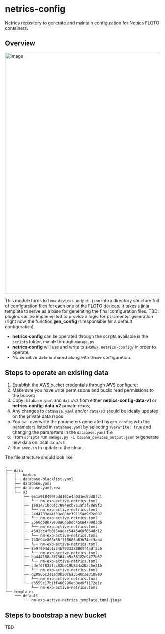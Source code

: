 # netrics-config
Netrics repository to generate and maintain configuration for Netrics FLOTO containers.

## Overview
<img width="780" alt="image" src="https://github.com/internet-equity/netrics-config/assets/2147779/df3a1b95-1107-471c-967d-dc81796c5f51">

This module turns `balena_devices_output.json` into a directory structure full of configuration files for each one of the FLOTO devices.
It takes a jinja template to serve as a base for generating the final configuration files.
TBD: plugins can be implemented to provide a logic for paramenter generation (right now, the function <b>gen_config</b> is responsible for a default configuration).

* <b>netrics-config</b> can be operated through the scripts available in the `scripts` folder, mainly through `manage.py`
* <b>netrics-config</b> will use and write to `$HOME/.netrics-config/` in order to operate.
* No sensitive data is shared along with these configuration.


## Steps to operate an existing data
1. Establish the AWS bucket credentials through AWS configure;
2. Make sure you have write permissions and puclic read permissions to the bucket;
3. Copy `database.yaml` and `data/s3` from either <b>netrics-config-data-v1</b> or <b>netrics-config-data-v2</b> private repos;
4. Any changes to `database.yaml` and/or `data/s3` should be ideally updated on the private data repos
5. You can overwrite the parameters generated by `gen_config` with the parameters listed in `database.yaml` by selecting `overwrite: true` and changing the parameters in the `database.yaml` file
6. From `scripts` run `manage.py -i balena_devices_output.json` to generate new data on local `data/s3`
7. Run `sync.sh` to update to the cloud.

The file structure should look like:

```
.
├── data
│   ├── backup
│   ├── database-blacklist.yaml
│   ├── database.yaml
│   ├── database.yaml.new
│   └── s3
│       ├── 051a9184995bdd161e4a031ec8b38fc1
│       │   └── nm-exp-active-netrics.toml
│       ├── 1e01471bc0bc7884ecb711af3f78e9f3
│       │   └── nm-exp-active-netrics.toml
│       ├── 24d4783ea4639e88bc39115ae9d2e082
│       │   └── nm-exp-active-netrics.toml
│       ├── 2560db8b79608a6d6bdc450e4709d3db
│       │   └── nm-exp-active-netrics.toml
│       ├── 4582cc4fb0054aeac5445460f664dc12
│       │   └── nm-exp-active-netrics.toml
│       ├── 743c94e868c86ff18685a03b74ef3ab4
│       │   └── nm-exp-active-netrics.toml
│       ├── 8e9f994db1c34b7933388804f4adf5c6
│       │   └── nm-exp-active-netrics.toml
│       ├── ba444188a8b7364ce5a36182e9477b62
│       │   └── nm-exp-active-netrics.toml
│       ├── cdef0f835fdc82be19b834a20ac5e315
│       │   └── nm-exp-active-netrics.toml
│       ├── d20906c3e10d0b20c6a3540c3e3188e0
│       │   └── nm-exp-active-netrics.toml
│       └── eb559c17b1bf466296ed8ed6f1172e1c
│           └── nm-exp-active-netrics.toml
└── templates
    └── default
        └── nm-exp-active-netrics.template.toml.jinja
 ```

## Steps to bootstrap a new bucket
TBD
